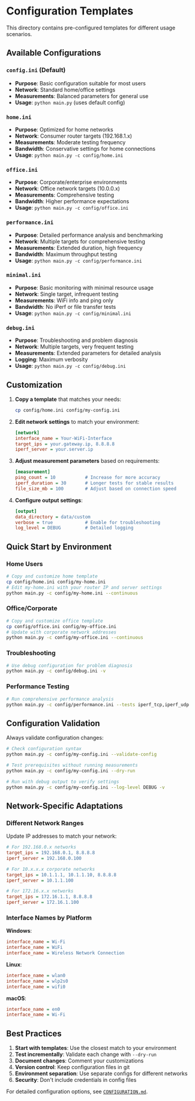 # Configuration Templates

This directory contains pre-configured templates for different usage scenarios.

## Available Configurations

### `config.ini` (Default)
- **Purpose**: Basic configuration suitable for most users
- **Network**: Standard home/office settings
- **Measurements**: Balanced parameters for general use
- **Usage**: `python main.py` (uses default config)

### `home.ini`  
- **Purpose**: Optimized for home networks
- **Network**: Consumer router targets (192.168.1.x)
- **Measurements**: Moderate testing frequency
- **Bandwidth**: Conservative settings for home connections
- **Usage**: `python main.py -c config/home.ini`

### `office.ini`
- **Purpose**: Corporate/enterprise environments
- **Network**: Office network targets (10.0.0.x)
- **Measurements**: Comprehensive testing
- **Bandwidth**: Higher performance expectations
- **Usage**: `python main.py -c config/office.ini`

### `performance.ini`
- **Purpose**: Detailed performance analysis and benchmarking
- **Network**: Multiple targets for comprehensive testing
- **Measurements**: Extended duration, high frequency
- **Bandwidth**: Maximum throughput testing
- **Usage**: `python main.py -c config/performance.ini`

### `minimal.ini`
- **Purpose**: Basic monitoring with minimal resource usage
- **Network**: Single target, infrequent testing
- **Measurements**: WiFi info and ping only
- **Bandwidth**: No iPerf or file transfer tests
- **Usage**: `python main.py -c config/minimal.ini`

### `debug.ini`
- **Purpose**: Troubleshooting and problem diagnosis
- **Network**: Multiple targets, very frequent testing
- **Measurements**: Extended parameters for detailed analysis
- **Logging**: Maximum verbosity
- **Usage**: `python main.py -c config/debug.ini`

## Customization

1. **Copy a template** that matches your needs:
   ```bash
   cp config/home.ini config/my-config.ini
   ```

2. **Edit network settings** to match your environment:
   ```ini
   [network]
   interface_name = Your-WiFi-Interface
   target_ips = your.gateway.ip, 8.8.8.8
   iperf_server = your.server.ip
   ```

3. **Adjust measurement parameters** based on requirements:
   ```ini
   [measurement]
   ping_count = 10           # Increase for more accuracy
   iperf_duration = 30       # Longer tests for stable results
   file_size_mb = 100        # Adjust based on connection speed
   ```

4. **Configure output settings**:
   ```ini
   [output]
   data_directory = data/custom
   verbose = true            # Enable for troubleshooting
   log_level = DEBUG         # Detailed logging
   ```

## Quick Start by Environment

### Home Users
```bash
# Copy and customize home template
cp config/home.ini config/my-home.ini
# Edit my-home.ini with your router IP and server settings
python main.py -c config/my-home.ini --continuous
```

### Office/Corporate
```bash
# Copy and customize office template
cp config/office.ini config/my-office.ini
# Update with corporate network addresses
python main.py -c config/my-office.ini --continuous
```

### Troubleshooting
```bash
# Use debug configuration for problem diagnosis
python main.py -c config/debug.ini -v
```

### Performance Testing
```bash
# Run comprehensive performance analysis
python main.py -c config/performance.ini --tests iperf_tcp,iperf_udp
```

## Configuration Validation

Always validate configuration changes:

```bash
# Check configuration syntax
python main.py -c config/my-config.ini --validate-config

# Test prerequisites without running measurements
python main.py -c config/my-config.ini --dry-run

# Run with debug output to verify settings
python main.py -c config/my-config.ini --log-level DEBUG -v
```

## Network-Specific Adaptations

### Different Network Ranges
Update IP addresses to match your network:

```ini
# For 192.168.0.x networks
target_ips = 192.168.0.1, 8.8.8.8
iperf_server = 192.168.0.100

# For 10.x.x.x corporate networks  
target_ips = 10.1.1.1, 10.1.1.10, 8.8.8.8
iperf_server = 10.1.1.100

# For 172.16.x.x networks
target_ips = 172.16.1.1, 8.8.8.8
iperf_server = 172.16.1.100
```

### Interface Names by Platform

**Windows**:
```ini
interface_name = Wi-Fi
interface_name = WiFi
interface_name = Wireless Network Connection
```

**Linux**:
```ini
interface_name = wlan0
interface_name = wlp2s0  
interface_name = wifi0
```

**macOS**:
```ini
interface_name = en0
interface_name = Wi-Fi
```

## Best Practices

1. **Start with templates**: Use the closest match to your environment
2. **Test incrementally**: Validate each change with `--dry-run`
3. **Document changes**: Comment your customizations
4. **Version control**: Keep configuration files in git
5. **Environment separation**: Use separate configs for different networks
6. **Security**: Don't include credentials in config files

For detailed configuration options, see [`CONFIGURATION.md`](../docs/CONFIGURATION.md).